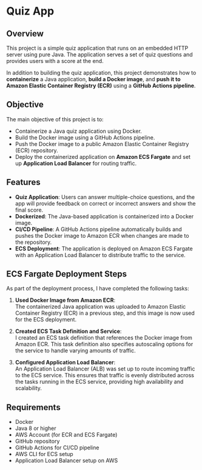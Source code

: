 # Quiz App

## Overview

This project is a simple quiz application that runs on an embedded HTTP server using pure Java. The application serves a set of quiz questions and provides users with a score at the end.

In addition to building the quiz application, this project demonstrates how to **containerize** a Java application, **build a Docker image**, and **push it to Amazon Elastic Container Registry (ECR)** using a **GitHub Actions pipeline**.

## Objective

The main objective of this project is to:
- Containerize a Java quiz application using Docker.
- Build the Docker image using a GitHub Actions pipeline.
- Push the Docker image to a public Amazon Elastic Container Registry (ECR) repository.
- Deploy the containerized application on **Amazon ECS Fargate** and set up **Application Load Balancer** for routing traffic.

## Features

- **Quiz Application**: Users can answer multiple-choice questions, and the app will provide feedback on correct or incorrect answers and show the final score.
- **Dockerized**: The Java-based application is containerized into a Docker image.
- **CI/CD Pipeline**: A GitHub Actions pipeline automatically builds and pushes the Docker image to Amazon ECR when changes are made to the repository.
- **ECS Deployment**: The application is deployed on Amazon ECS Fargate with an Application Load Balancer to distribute traffic to the service.

## ECS Fargate Deployment Steps

As part of the deployment process, I have completed the following tasks:

1. **Used Docker Image from Amazon ECR**:  
   The containerized Java application was uploaded to Amazon Elastic Container Registry (ECR) in a previous step, and this image is now used for the ECS deployment.

2. **Created ECS Task Definition and Service**:  
   I created an ECS task definition that references the Docker image from Amazon ECR. This task definition also specifies autoscaling options for the service to handle varying amounts of traffic.

3. **Configured Application Load Balancer**:  
   An Application Load Balancer (ALB) was set up to route incoming traffic to the ECS service. This ensures that traffic is evenly distributed across the tasks running in the ECS service, providing high availability and scalability.

## Requirements

- Docker
- Java 8 or higher
- AWS Account (for ECR and ECS Fargate)
- GitHub repository
- GitHub Actions for CI/CD pipeline
- AWS CLI for ECS setup
- Application Load Balancer setup on AWS
